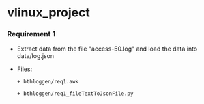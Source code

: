 # vlinux_project

### Requirement 1
- Extract data from the file "access-50.log" and load the data into data/log.json 


- Files:

      + bthloggen/req1.awk

      + bthloggen/req1_fileTextToJsonFile.py
